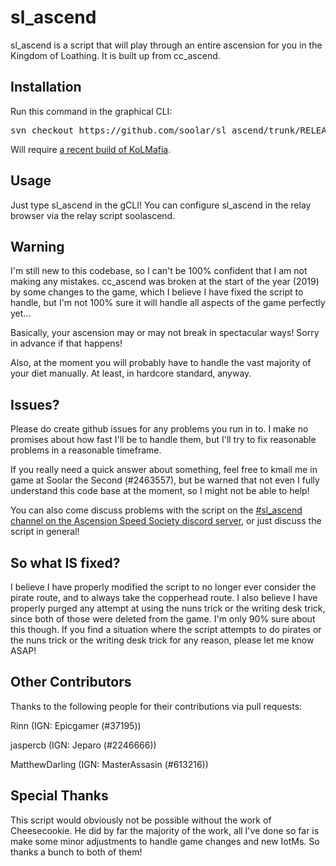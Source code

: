 # sl\_ascend

sl\_ascend is a script that will play through an entire ascension for you in the Kingdom of Loathing.
It is built up from cc\_ascend.

## Installation

Run this command in the graphical CLI:
<pre>
svn checkout https://github.com/soolar/sl_ascend/trunk/RELEASE/
</pre>
Will require [a recent build of KoLMafia](http://builds.kolmafia.us/job/Kolmafia/lastSuccessfulBuild/).

## Usage

Just type sl\_ascend in the gCLI! You can configure sl\_ascend in the relay browser via the relay
script soolascend.

## Warning

I'm still new to this codebase, so I can't be 100% confident that I am not making any mistakes.
cc\_ascend was broken at the start of the year (2019) by some changes to the game, which I believe
I have fixed the script to handle, but I'm not 100% sure it will handle all aspects of the game
perfectly yet...

Basically, your ascension may or may not break in spectacular ways! Sorry in advance if that happens!

Also, at the moment you will probably have to handle the vast majority of your diet manually.
At least, in hardcore standard, anyway.

## Issues?

Please do create github issues for any problems you run in to. I make no promises about how fast
I'll be to handle them, but I'll try to fix reasonable problems in a reasonable timeframe.

If you really need a quick answer about something, feel free to kmail me in game at
Soolar the Second (#2463557), but be warned that not even I fully understand this code base
at the moment, so I might not be able to help!

You can also come discuss problems with the script on the [#sl\_ascend channel on the Ascension Speed Society discord server](https://discord.gg/96xZxv3), or just discuss the script in general!

## So what IS fixed?

I believe I have properly modified the script to no longer ever consider the pirate route, and to
always take the copperhead route. I also believe I have properly purged any attempt at using the
nuns trick or the writing desk trick, since both of those were deleted from the game. I'm only
90% sure about this though. If you find a situation where the script attempts to do pirates or
the nuns trick or the writing desk trick for any reason, please let me know ASAP!

## Other Contributors

Thanks to the following people for their contributions via pull requests:

Rinn (IGN: Epicgamer (#37195))

jaspercb (IGN: Jeparo (#2246666))

MatthewDarling (IGN: MasterAssasin (#613216))

## Special Thanks

This script would obviously not be possible without the work of Cheesecookie.
He did by far the majority of the work, all I've done so far is make some minor adjustments to
handle game changes and new IotMs. So thanks a bunch to both of them!
